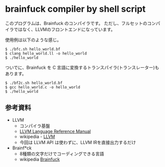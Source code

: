 # brainfuck compiler by shell script

このプログラムは、Brainfuck のコンパイラです。
ただし、フルセットのコンパイラではなく、LLVMのフロントエンドになっています。

使用例は以下のような感じ。

```shell-session
$ ./bfc.sh hello_world.bf
$ clang hello_world.ll -o hello_world
$ ./hello_world
```

ついでに、Brainfuck を C 言語に変換するトランスパイラ(トランスレーター)もあります。

```shell-session
$ ./bf2c.sh hello_world.bf
$ gcc hello_world.c -o hello_world
$ ./hello_world
```

## 参考資料

* LLVM
  * コンパイラ基盤
  * [LLVM Language Reference Manual](http://llvm.org/docs/LangRef.html)
  * wikipedia - [LLVM](https://ja.wikipedia.org/wiki/LLVM)
  * 今回は LLVM API は使わずに、LLVM IRを直接出力するだけ
* Brainf*ck
  * 8種類の文字だけでコーディングできる言語
  * wikipedia [Brainfuck](https://ja.wikipedia.org/wiki/Brainfuck)
